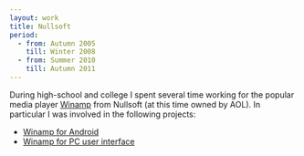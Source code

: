 ```yaml
---
layout: work
title: Nullsoft
period:
  - from: Autumn 2005
    till: Winter 2008
  - from: Summer 2010
    till: Autumn 2011
---
```


During high-school and college I spent several time working for the popular media player [Winamp](http://winamp.com) from Nullsoft (at this time owned by AOL).
In particular I was involved in the following projects:

* [Winamp for Android](/portfolio/winamp-for-android)
* [Winamp for PC user interface](/portfolio/winamp-bento)
